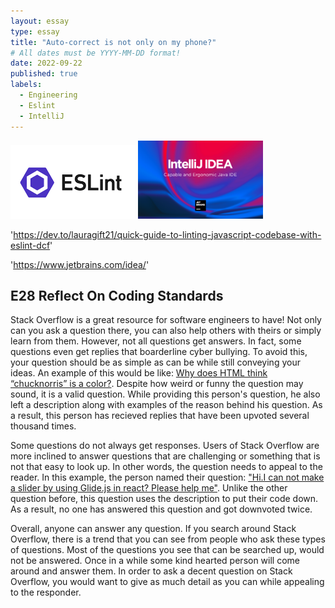 ```yaml
---
layout: essay
type: essay
title: "Auto-correct is not only on my phone?"
# All dates must be YYYY-MM-DD format!
date: 2022-09-22
published: true
labels:
  - Engineering
  - Eslint
  - IntelliJ
---
```


<div class="text-center p-4">
  <img width="200px" src="../img/032f30a0-f2e1-11e5-8676-4676c2ca102a_canln7.png" class="img-thumbnail" >
  <img width="200px" src="../img/intellij-idea_1280x800.png" class="img-thumbnail" >
</div>

'https://dev.to/lauragift21/quick-guide-to-linting-javascript-codebase-with-eslint-dcf'

'https://www.jetbrains.com/idea/'



## E28 Reflect On Coding Standards
Stack Overflow is a great resource for software engineers to have! Not only can you ask a question there, you can also help others with theirs or simply learn from them. However, not all questions get answers. In fact, some questions even get replies that boarderline cyber bullying. To avoid this, your question should be as simple as can be while still conveying your ideas. An example of this would be like: [Why does HTML think “chucknorris” is a color?](https://stackoverflow.com/questions/8318911/why-does-html-think-chucknorris-is-a-color). Despite how weird or funny the question may sound, it is a valid question. While providing this person's question, he also left a description along with examples of the reason behind his question. As a result, this person has recieved replies that have been upvoted several thousand times.

Some questions do not always get responses. Users of Stack Overflow are more inclined to answer questions that are challenging or something that is not that easy to look up. In other words, the question needs to appeal to the reader. In this example, the person named their question: ["Hi.I can not make a slider by using Glide.js in react? Please help me"](https://stackoverflow.com/questions/73655613/hi-i-can-not-make-a-slider-by-using-glide-js-in-react-please-help-me). Unlike the other question before, this question uses the description to put their code down. As a result, no one has answered this question and got downvoted twice.

Overall, anyone can answer any question. If you search around Stack Overflow, there is a trend that you can see from people who ask these types of questions. Most of the questions you see that can be searched up, would not be answered. Once in a while some kind hearted person will come around and answer them. In order to ask a decent question on Stack Overflow, you would want to give as much detail as you can while appealing to the responder.

